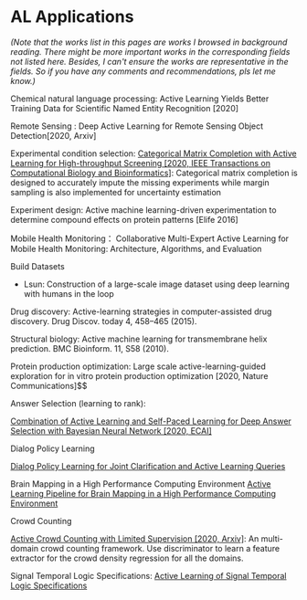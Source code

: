 # AL Applications





*(Note that the works list in this pages are works I browsed in background reading. 
There might be more important works in the corresponding fields not listed here.
Besides, I can't ensure the works are representative in the fields.
So if you have any comments and recommendations, pls let me know.)*






Chemical natural language processing: 
Active Learning Yields Better Training Data for Scientific Named Entity Recognition [2020]

Remote Sensing : 
Deep Active Learning for Remote Sensing Object Detection[2020, Arxiv]

Experimental condition selection:
[Categorical Matrix Completion with Active Learning for High-throughput Screening [2020, IEEE Transactions on Computational Biology and Bioinformatics]](https://ieeexplore.ieee.org/stamp/stamp.jsp?tp=&arnumber=9043585): Categorical matrix completion is designed to accurately impute the missing experiments while margin sampling is also implemented for uncertainty estimation

Experiment design:
Active machine learning-driven experimentation to determine compound effects on protein patterns [Elife 2016]

Mobile Health Monitoring：
Collaborative Multi-Expert Active Learning for Mobile Health Monitoring: Architecture, Algorithms, and Evaluation

Build Datasets

- Lsun: Construction of a large-scale image dataset using deep learning with humans in the loop


Drug discovery:
Active-learning strategies in computer-assisted drug discovery. Drug Discov. today 4, 458–465 (2015).

Structural biology:
Active machine learning for transmembrane helix prediction. BMC Bioinform. 11, S58 (2010).

Protein production optimization:
Large scale active-learning-guided exploration for in vitro protein production optimization [2020, Nature Communications]$$

Answer Selection (learning to rank):

[Combination of Active Learning and Self-Paced Learning for Deep Answer Selection with Bayesian Neural Network [2020, ECAI]](http://ecai2020.eu/papers/449_paper.pdf)

Dialog Policy Learning

[Dialog Policy Learning for Joint Clarification and Active Learning Queries](https://arxiv.org/pdf/2006.05456.pdf)

Brain Mapping in a High Performance Computing Environment
[Active Learning Pipeline for Brain Mapping in a High Performance Computing Environment](https://arxiv.org/pdf/2006.14684.pdf)

Crowd Counting

[Active Crowd Counting with Limited Supervision [2020, Arxiv]](https://arxiv.org/abs/2007.06334): An multi-domain crowd counting framework. Use discriminator to learn a feature extractor for the crowd density regression for all the domains.

Signal Temporal Logic Specifications:
[Active Learning of Signal Temporal Logic Specifications](https://people.kth.se/~linard/publications/active_learn_stl.pdf)